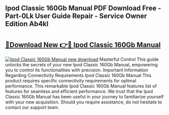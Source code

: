 ## Ipod Classic 160Gb Manual PDF Download Free - Part-0Lk User Guide Repair - Service Owner Edition Ab4kl

# <h2><a href="http://cf23863.oget.top/?id=Ipod+Classic+160Gb+Manual">🔗Download New 👉🔴 Ipod Classic 160Gb Manual</a></h2>

[![Ipod Classic 160Gb Manual new download](https://i.imgur.com/5g1atiW.png)](http://cf23863.oget.top/?id=Ipod+Classic+160Gb+Manual)
Masterful Control This guide unlocks the secrets of your new Ipod Classic 160Gb Manual, empowering you to control its functionalities with precision. Important Information Regarding Connectivity Requirements Ipod Classic 160Gb Manual This product requires specific connectivity requirements for optimal performance. This remarkable Ipod Classic 160Gb Manual features list of features for seamless and efficient performance. We trust that the Ipod Classic 160Gb Manual has been useful in your journey to familiarize yourself with your new acquisition. Should you require assistance, do not hesitate to contact our support team.
